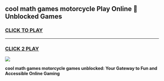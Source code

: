 
## cool math games motorcycle Play Online 👋 Unblocked Games
<h3>
<a href="https://news.freeplayer.one?title=cool_math_games_motorcycle&ref=17CMG">CLICK TO PLAY</a></h3>
<hr>

<h3>
<a href="https://news.freeplayer.one?title=cool_math_games_motorcycle&ref=17CMG">CLICK 2 PLAY</a>
  
</h3>

<a href="https://news.freeplayer.one?title=cool_math_games_motorcycle&ref=17CMG/"><img src="https://clearcache.store/games.png"></a>


**cool math games motorcycle games unblocked: Your Gateway to Fun and Accessible Online Gaming**
